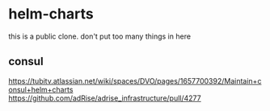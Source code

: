 # helm-charts

this is a public clone. don't put too many things in here

## consul

https://tubitv.atlassian.net/wiki/spaces/DVO/pages/1657700392/Maintain+consul+helm+charts
https://github.com/adRise/adrise_infrastructure/pull/4277
